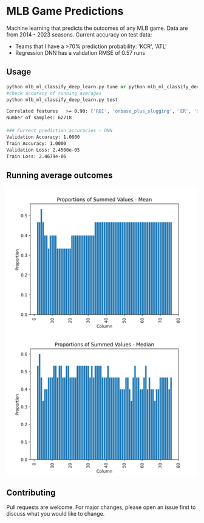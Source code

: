 # MLB Game Predictions

Machine learning that predicts the outcomes of any MLB game. Data are from 2014 - 2023 seasons. 
Current accuracy on test data:
- Teams that I have a >70% prediction probability: 'KCR', 'ATL'
- Regression DNN has a validation RMSE of 0.57 runs

## Usage

```python
python mlb_ml_classify_deep_learn.py tune or python mlb_ml_classify_deep_learn.py notune
#check accuracy of running averages
python mlb_ml_classify_deep_learn.py test
```

```bash
Correlated features   >= 0.90: ['RBI', 'onbase_plus_slugging', 'ER', 'strikes_total']
Number of samples: 62718

### Current prediction accuracies - DNN
Validation Accuracy: 1.0000
Train Accuracy: 1.0000
Validation Loss: 2.4500e-05
Train Loss: 2.4679e-06
```

## Running average outcomes
![](https://github.com/bszek213/ml_mlb/blob/main/best_mean_ma.png)
![](https://github.com/bszek213/ml_mlb/blob/main/best_median_ma.png)
## Contributing
Pull requests are welcome. For major changes, please open an issue first to discuss what you would like to change.
